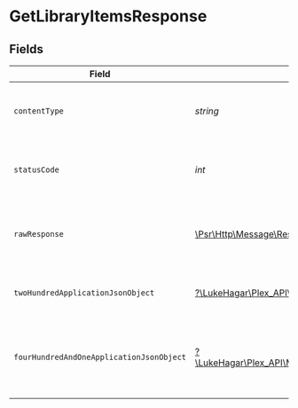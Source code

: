 # GetLibraryItemsResponse


## Fields

| Field                                                                                                                                      | Type                                                                                                                                       | Required                                                                                                                                   | Description                                                                                                                                |
| ------------------------------------------------------------------------------------------------------------------------------------------ | ------------------------------------------------------------------------------------------------------------------------------------------ | ------------------------------------------------------------------------------------------------------------------------------------------ | ------------------------------------------------------------------------------------------------------------------------------------------ |
| `contentType`                                                                                                                              | *string*                                                                                                                                   | :heavy_check_mark:                                                                                                                         | HTTP response content type for this operation                                                                                              |
| `statusCode`                                                                                                                               | *int*                                                                                                                                      | :heavy_check_mark:                                                                                                                         | HTTP response status code for this operation                                                                                               |
| `rawResponse`                                                                                                                              | [\Psr\Http\Message\ResponseInterface](https://www.php-fig.org/psr/psr-7/#33-psrhttpmessageresponseinterface)                               | :heavy_check_mark:                                                                                                                         | Raw HTTP response; suitable for custom response parsing                                                                                    |
| `twoHundredApplicationJsonObject`                                                                                                          | [?\LukeHagar\Plex_API\Models\Operations\GetLibraryItemsResponseBody](../../Models/Operations/GetLibraryItemsResponseBody.md)               | :heavy_minus_sign:                                                                                                                         | The contents of the library by section and tag                                                                                             |
| `fourHundredAndOneApplicationJsonObject`                                                                                                   | [?\LukeHagar\Plex_API\Models\Operations\GetLibraryItemsLibraryResponseBody](../../Models/Operations/GetLibraryItemsLibraryResponseBody.md) | :heavy_minus_sign:                                                                                                                         | Unauthorized - Returned if the X-Plex-Token is missing from the header or query.                                                           |